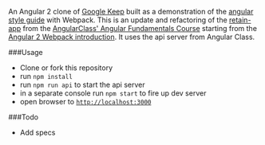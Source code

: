 An Angular 2 clone of [Google Keep](https://www.google.com/keep/) built as a demonstration of 
the [angular style guide](https://angular.io/docs/ts/latest/guide/style-guide.html) with Webpack. 
This is an update and refactoring of the [retain-app](https://github.com/AngularClass/retain-app) 
from the [AngularClass' Angular Fundamentals Course](http://courses.angularclass.com/p/angular-2-fundamentals)
starting from the [Angular 2 Webpack introduction](https://angular.io/docs/ts/latest/guide/webpack.html#). 
It uses the api server from Angular Class. 

###Usage

- Clone or fork this repository
- run `npm install`
- run `npm run api` to start the api server
- in a separate console run `npm start` to fire up dev server
- open browser to [`http://localhost:3000`](http://localhost:3000)


###Todo
- Add specs